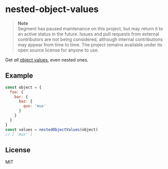 
# nested-object-values

> **Note**  
> Segment has paused maintenance on this project, but may return it to an active status in the future. Issues and pull requests from external contributors are not being considered, although internal contributions may appear from time to time. The project remains available under its open source license for anyone to use.

Get _all_ [object values](https://www.npmjs.com/package/object-values), even nested ones.

## Example

```js
const object = {
  foo: {
    bar: {
      baz: {
        qux: 'mux'
      }
    }
  }
}
const values = nestedObjectValues(object)
// [ 'mux' ]
```

## License

MIT
